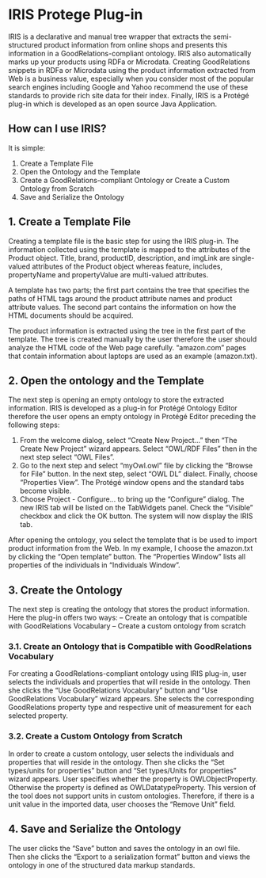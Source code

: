 IRIS Protege Plug-in
====

IRIS is a declarative and manual tree wrapper that extracts the semi-structured product information from online shops and presents this information in a GoodRelations-compliant ontology. IRIS also automatically marks up your products using RDFa or Microdata. Creating GoodRelations snippets in RDFa or Microdata using the product information extracted from Web is a business value, especially when you consider most of the popular search engines including Google and Yahoo recommend the use of these standards to provide rich site data for their index. Finally, IRIS is a Protégé plug-in which is developed as an open source Java Application.

<h2>How can I use IRIS?</h2>
It is simple:
<ol>
<li>Create a Template File</li>
<li>Open the Ontology and the Template</li>
<li>Create a GoodRelations-compliant Ontology
        or
    	Create a Custom Ontology from Scratch</li>
<li>Save and Serialize the Ontology</li>
</ol>

<h2>1. Create a Template File</h2>
Creating a template file is the basic step for using the IRIS plug-in. The information collected using the template is mapped to the attributes of the Product object. Title, brand, productID, description, and imgLink are single-valued attributes of the Product object whereas feature, includes, propertyName and propertyValue are multi-valued attributes. 

A template has two parts; the first part contains the tree that specifies the paths of HTML tags around the product attribute names and product attribute values. The second part contains the information on how the HTML documents should be acquired.

The product information is extracted using the tree in the first part of the template. The tree is created manually by the user therefore the user should analyze the HTML code of the Web page carefully. “amazon.com” pages that contain information about laptops are used as an example (amazon.txt). 

<h2>2. Open the ontology and the Template</h2>
The next step is opening an empty ontology to store the extracted information. IRIS is developed as a plug-in for Protégé Ontology Editor therefore the user opens an empty ontology in Protégé Editor preceding the following steps:
<ol>
<li>From the welcome dialog, select “Create New Project...” then “The Create New Project” wizard appears. Select “OWL/RDF Files” then in the next step select “OWL Files”.</li>
<li>Go to the next step and select “myOwl.owl” file by clicking the “Browse for File” button. In the next step, select “OWL DL” dialect. Finally, choose “Properties View”. The Protégé window opens and the standard tabs become visible.</li>
<li>Choose Project - Configure... to bring up the “Configure” dialog. The new IRIS tab will be listed on the TabWidgets panel. Check the “Visible” checkbox and click the OK button. The system will now display the IRIS tab. </li>
</ol>

After opening the ontology, you select the template that is be used to import product information from the Web. In my example, I choose the amazon.txt by clicking the “Open template” button. The “Properties Window” lists all properties of the individuals in “Individuals Window”. 

<h2>3. Create the Ontology</h2>
The next step is creating the ontology that stores the product information. Here the plug-in offers two ways:
–	Create an ontology that is compatible with GoodRelations Vocabulary
–	Create a custom ontology from scratch

<h3>3.1. Create an Ontology that is Compatible with GoodRelations Vocabulary</h3>

For creating a GoodRelations-compliant ontology using IRIS plug-in, user selects the individuals and properties that will reside in the ontology. Then she clicks the “Use GoodRelations Vocabulary” button and “Use GoodRelations Vocabulary” wizard appears. She selects the corresponding GoodRelations property type and respective unit of measurement for each selected property. 

<h3>3.2. Create a Custom Ontology from Scratch</h3>
In order to create a custom ontology, user selects the individuals and properties that will reside in the ontology. Then she clicks the “Set types/units for properties” button and “Set types/Units for properties” wizard appears. User specifies whether the property is OWLObjectProperty. Otherwise the property is defined as OWLDatatypeProperty. This version of the tool does not support units in custom ontologies. Therefore, if there is a unit value in the imported data, user chooses the “Remove Unit” field.
 
<h2>4. Save and Serialize the Ontology</h2>
The user clicks the “Save” button and saves the ontology in an owl file. Then she clicks the “Export to a serialization format” button and views the ontology in one of the structured data markup standards.



